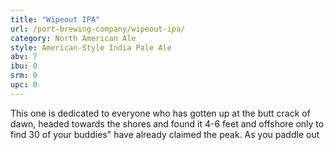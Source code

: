 ```yaml
---
title: "Wipeout IPA"
url: /port-brewing-company/wipeout-ipa/
category: North American Ale
style: American-Style India Pale Ale
abv: 7
ibu: 0
srm: 0
upc: 0
---
```

This one is dedicated to everyone who has gotten up at the butt crack of dawn, headed towards the shores and found it 4-6 feet and offshore only to find 30 of your buddies" have already claimed the peak. As you paddle out
